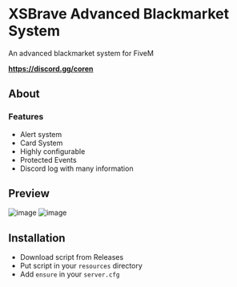 # XSBrave Advanced Blackmarket System

An advanced blackmarket system for FiveM

**https://discord.gg/coren**

## About

### Features

- Alert system
- Card System
- Highly configurable
- Protected Events
- Discord log with many information

## Preview

![image](https://github.com/user-attachments/assets/659e0692-ebf3-47fd-a0d2-4ae26353f9c1)
![image](https://github.com/user-attachments/assets/70396b36-c410-496d-8946-ff5ca38617a9)


## Installation

- Download script from Releases
- Put script in your `resources` directory
- Add `ensure` in your `server.cfg`
